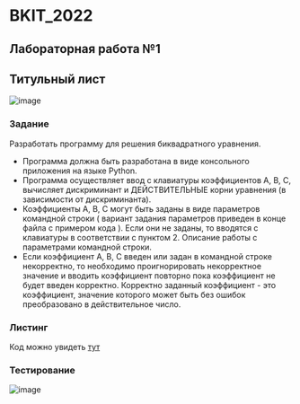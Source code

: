 # BKIT_2022
## Лабораторная работа №1
## Титульный лист
![image](https://user-images.githubusercontent.com/91965947/191316217-5a632f9f-b152-40bf-b57a-51d0b8dc68e8.png)
### Задание
Разработать программу для решения биквадратного уравнения.

- Программа должна быть разработана в виде консольного приложения на языке Python.
- Программа осуществляет ввод с клавиатуры коэффициентов А, В, С, вычисляет дискриминант и ДЕЙСТВИТЕЛЬНЫЕ корни уравнения (в зависимости от дискриминанта).
- Коэффициенты А, В, С могут быть заданы в виде параметров командной строки ( вариант задания параметров приведен в конце файла с примером кода ). Если они не заданы, то вводятся с клавиатуры в соответствии с пунктом 2. Описание работы с параметрами командной строки.
- Если коэффициент А, В, С введен или задан в командной строке некорректно, то необходимо проигнорировать некорректное значение и вводить коэффициент повторно пока коэффициент не будет введен корректно. Корректно заданный коэффициент - это коэффициент, значение которого может быть без ошибок преобразовано в действительное число.
### Листинг
Код можно увидеть [тут](https://github.com/Qaleka/Al/blob/lab1/lab1.py)
### Тестирование
![image](https://user-images.githubusercontent.com/91965947/191319722-655f763f-9450-4182-8dbe-abd7a0faa09a.png)
